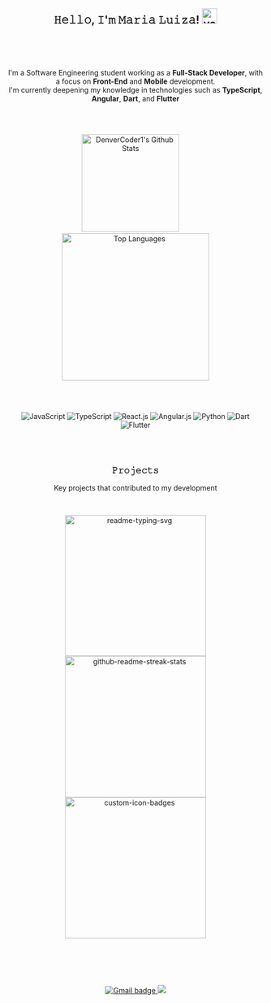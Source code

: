 <h2 align="center">𝙷𝚎𝚕𝚕𝚘, 𝙸'𝚖 𝙼𝚊𝚛𝚒𝚊 𝙻𝚞𝚒𝚣𝚊!  <img src="https://github.com/user-attachments/assets/5ab58521-03f1-4a92-b090-051749e48c1f" alt="yellow-butterfly-pixel-art" width="30"></h2>
<br>
<br>
<br>

<p align="center">
  I'm a Software Engineering student working as a <strong>Full-Stack Developer</strong>, with a focus on <strong>Front-End</strong> and <strong>Mobile</strong> development. <br />
  I'm currently deepening my knowledge in technologies such as <strong>TypeScript</strong>, <strong>Angular</strong>, <strong>Dart</strong>, and <strong>Flutter</strong>
</p>

<br>
<br>

<p align="center">
  <a>
    <img 
      alt="DenverCoder1's Github Stats" 
      src="https://github-readme-stats-phi-eight-39.vercel.app/api/?username=mluizaramos&show_icons=true&include_all_commits=true&count_private=true&theme=transparent&hide_border=true&bg_color=23282C34&title_color=F85D7F&icon_color=F8D866&text_color=FFFFFF" 
      height="192px" />
  </a>
  &nbsp;&nbsp;&nbsp;&nbsp;
  <a style="text-decoration: none;">
    <img 
      alt="Top Languages" 
      src="https://github-readme-stats-phi-eight-39.vercel.app/api/top-langs/?username=mluizaramos&langs_count=8&layout=compact&theme=transparent&hide_border=true&title_color=F85D7F&bg_color=23282C34&icon_color=F8D866&text_color=FFFFFF&hide=Jupyter%20Notebook,Roff" 
      height="290px" />
  </a>
</p>
<br>

<p align="center">
  <br>

  <img src="https://img.shields.io/badge/-JavaScript-%23282C34?style=for-the-badge&logo=javascript" alt="JavaScript"/>
  <img src="https://img.shields.io/badge/-TypeScript-%23282C34?style=for-the-badge&logo=typescript&logoColor=white" alt="TypeScript"/>
  <img src="https://img.shields.io/badge/-React.js-%23282C34?style=for-the-badge&logo=react" alt="React.js"/>
  <img src="https://img.shields.io/badge/-Angular.js-%23282C34?style=for-the-badge&logo=angular" alt="Angular.js"/>
  <img src="https://img.shields.io/badge/-Python-%23282C34?style=for-the-badge&logo=Python" alt="Python"/>
  <img src="https://img.shields.io/badge/-Dart-%23282C34?style=for-the-badge&logo=dart" alt="Dart"/>
  <img src="https://img.shields.io/badge/-Flutter-%23282C34?style=for-the-badge&logo=flutter" alt="Flutter"/>
  
  <br>
</p>

<br>
<br>

<h3 align="center">𝙿𝚛𝚘𝚓𝚎𝚌𝚝𝚜</h3>
<p align="center">Key projects that contributed to my development</p>
<br>

<p align="center">
  <p align="center">
    <a href="https://github.com/mluizaramos/Website---BookStore"><img width="278" src="https://denvercoder1-github-readme-stats.vercel.app/api/pin/?username=mluizaramos&repo=Website-BookStore&theme=react&bg_color=23282C34&title_color=F85D7F&hide_border=true&icon_color=F8D866&show_icons=false" alt="readme-typing-svg"></a>
    <a href="https://github.com/mluizaramos/API-Planetas"><img width="278" src="https://denvercoder1-github-readme-stats.vercel.app/api/pin/?username=mluizaramos&repo=API-Planetas&theme=react&bg_color=23282C34&title_color=F85D7F&hide_border=true&icon_color=F8D866&show_icons=false" alt="github-readme-streak-stats"></a>
    <a href="https://github.com/mluizaramos/jogoDaVelha"><img width="278" src="https://denvercoder1-github-readme-stats.vercel.app/api/pin?username=mluizaramos&repo=jogoDaVelha&theme=react&bg_color=23282C34&title_color=F85D7F&hide_border=true&icon_color=F8D866&show_icons=false" alt="custom-icon-badges"></a>
</p>

<br>

## 

<br>
<p align="center">
  <a href="mailto:mluiza.aramos@gmail.com" target="_blank"><img src="https://img.shields.io/badge/-Gmail-black?style=for-the-badge&logo=gmail&logoColor=white" alt="Gmail badge" /> </a>
  <a href="https://br.linkedin.com/in/maria-luiza-ramos-0691a4285?trk=people-guest_people_search-card" target="_blank"><img src="https://img.shields.io/badge/-LinkedIn-black?style=for-the-badge&logo=linkedin&logoColor=white" target="_blank"></a> 
</p>
